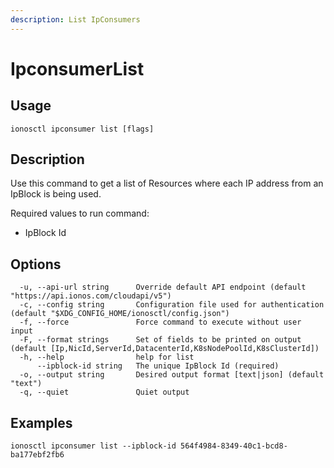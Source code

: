 ```yaml
---
description: List IpConsumers
---
```


# IpconsumerList

## Usage

```text
ionosctl ipconsumer list [flags]
```

## Description

Use this command to get a list of Resources where each IP address from an IpBlock is being used.

Required values to run command:

* IpBlock Id

## Options

```text
  -u, --api-url string      Override default API endpoint (default "https://api.ionos.com/cloudapi/v5")
  -c, --config string       Configuration file used for authentication (default "$XDG_CONFIG_HOME/ionosctl/config.json")
  -f, --force               Force command to execute without user input
  -F, --format strings      Set of fields to be printed on output (default [Ip,NicId,ServerId,DatacenterId,K8sNodePoolId,K8sClusterId])
  -h, --help                help for list
      --ipblock-id string   The unique IpBlock Id (required)
  -o, --output string       Desired output format [text|json] (default "text")
  -q, --quiet               Quiet output
```

## Examples

```text
ionosctl ipconsumer list --ipblock-id 564f4984-8349-40c1-bcd8-ba177ebf2fb6
```

